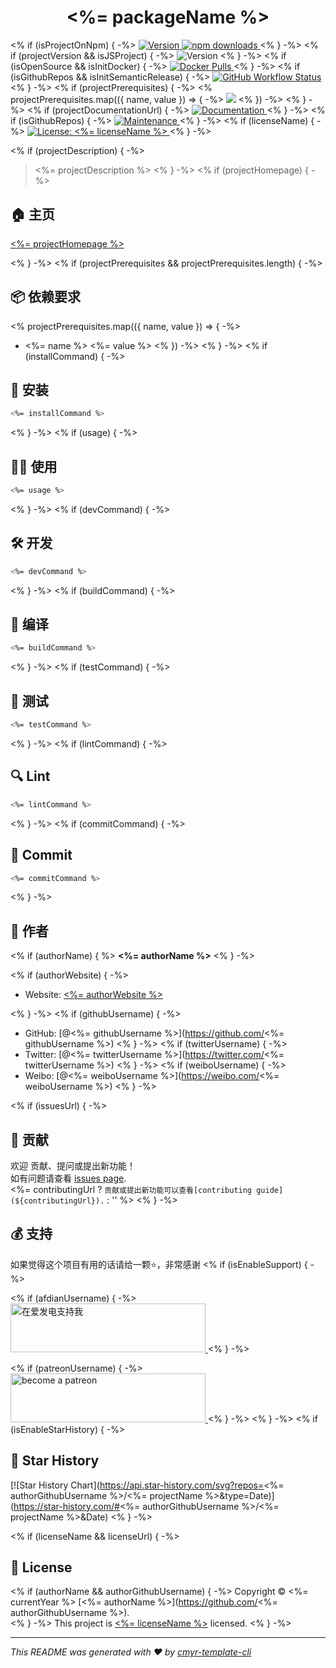 <h1 align="center"><%= packageName %> </h1>
<p>
<% if (isProjectOnNpm) { -%>
  <a href="https://www.npmjs.com/package/<%= packageName %>" target="_blank">
    <img alt="Version" src="https://img.shields.io/npm/v/<%= packageName %>.svg">
  </a>
  <a href="https://www.npmjs.com/package/<%= packageName %>" target="_blank">
    <img alt="npm downloads" src="https://img.shields.io/npm/dt/<%= packageName %>?label=npm%20downloads&color=yellow">
  </a>
<% } -%>
<% if (projectVersion && isJSProject) { -%>
  <img alt="Version" src="https://img.shields.io/github/package-json/v/<%= authorGithubUsername %>/<%= packageName %>.svg" />
<% } -%>
<% if (isOpenSource && isInitDocker) { -%>
  <a href="https://hub.docker.com/r/<%= dockerUsername %>/<%= projectName %>" target="_blank">
    <img alt="Docker Pulls" src="https://img.shields.io/docker/pulls/<%= dockerUsername %>/<%= projectName %>">
  </a>
<% } -%>
<% if (isGithubRepos && isInitSemanticRelease) { -%>
  <a href="<%= repositoryUrl %>/actions?query=workflow%3ARelease" target="_blank">
    <img alt="GitHub Workflow Status" src="https://img.shields.io/github/actions/workflow/status/<%= authorGithubUsername %>/<%= projectName %>/release.yml?branch=master">
  </a>
<% } -%>
<% if (projectPrerequisites) { -%>
<% projectPrerequisites.map(({ name, value }) => { -%>
  <img src="https://img.shields.io/badge/<%= name %>-<%= encodeURIComponent(value) %>-blue.svg" />
<% }) -%>
<% } -%>
<% if (projectDocumentationUrl) { -%>
  <a href="<%= projectDocumentationUrl %>" target="_blank">
    <img alt="Documentation" src="https://img.shields.io/badge/documentation-yes-brightgreen.svg" />
  </a>
<% } -%>
<% if (isGithubRepos) { -%>
  <a href="<%= repositoryUrl %>/graphs/commit-activity" target="_blank">
    <img alt="Maintenance" src="https://img.shields.io/badge/Maintained%3F-yes-green.svg" />
  </a>
<% } -%>
<% if (licenseName) { -%>
  <a href="<%= licenseUrl ? licenseUrl : '#' %>" target="_blank">
    <img alt="License: <%= licenseName %>" src="https://img.shields.io/github/license/<%= githubUsername %>/<%= projectName %>?color=yellow" />
  </a>
<% } -%>
</p>

<% if (projectDescription) { -%>

> <%= projectDescription %>
<% } -%>
<% if (projectHomepage) { -%>

## 🏠 主页

[<%= projectHomepage %>](<%= projectHomepage %>)

<% } -%>
<% if (projectPrerequisites && projectPrerequisites.length) { -%>

## 📦 依赖要求

<% projectPrerequisites.map(({ name, value }) => { -%>

- <%= name %> <%= value %>
<% }) -%>
<% } -%>
<% if (installCommand) { -%>

## 🚀 安装

```sh
<%= installCommand %>
```
<% } -%>
<% if (usage) { -%>

## 👨‍💻 使用

```sh
<%= usage %>
```
<% } -%>
<% if (devCommand) { -%>

## 🛠️ 开发

```sh
<%= devCommand %>
```
<% } -%>
<% if (buildCommand) { -%>

## 🔧 编译

```sh
<%= buildCommand %>
```
<% } -%>
<% if (testCommand) { -%>

## 🧪 测试

```sh
<%= testCommand %>
```
<% } -%>
<% if (lintCommand) { -%>

## 🔍 Lint

```sh
<%= lintCommand %>
```
<% } -%>
<% if (commitCommand) { -%>

## 💾 Commit

```sh
<%= commitCommand %>
```
<% } -%>


## 👤 作者

<% if (authorName) { %>
**<%= authorName %>**
<% } -%>

<% if (authorWebsite) { -%>
* Website: [<%= authorWebsite %>](<%= authorWebsite %>)

<% } -%>
<% if (githubUsername) { -%>
* GitHub: [@<%= githubUsername %>](https://github.com/<%= githubUsername %>)
<% } -%>
<% if (twitterUsername) { -%> 
* Twitter: [@<%= twitterUsername %>](https://twitter.com/<%= twitterUsername %>)
<% } -%>
<% if (weiboUsername) { -%> 
* Weibo: [@<%= weiboUsername %>](https://weibo.com/<%= weiboUsername %>)
<% } -%>

<% if (issuesUrl) { -%>

## 🤝 贡献

欢迎 贡献、提问或提出新功能！<br />如有问题请查看 [issues page](<%= issuesUrl %>). <br/><%= contributingUrl ? `贡献或提出新功能可以查看[contributing guide](${contributingUrl}).` : '' %>
<% } -%>

## 💰 支持

如果觉得这个项目有用的话请给一颗⭐️，非常感谢
<% if (isEnableSupport) { -%>

<% if (afdianUsername) { -%>
<a href="https://afdian.net/@<%= afdianUsername %>">
  <img src="https://cdn.jsdelivr.net/gh/CaoMeiYouRen/image-hosting-01@master/images/202306192324870.png" width="312px" height="78px" alt="在爱发电支持我">
</a>
<% } -%>

<% if (patreonUsername) { -%>
<a href="https://patreon.com/<%= patreonUsername %>">
    <img src="https://cdn.jsdelivr.net/gh/CaoMeiYouRen/image-hosting-01@master/images/202306142054108.svg" width="312px" height="78px" alt="become a patreon"/>
</a>
<% } -%>
<% } -%>
<% if (isEnableStarHistory) { -%>

## 🌟 Star History

[![Star History Chart](https://api.star-history.com/svg?repos=<%= authorGithubUsername %>/<%= projectName %>&type=Date)](https://star-history.com/#<%= authorGithubUsername %>/<%= projectName %>&Date)
<% } -%>

<% if (licenseName && licenseUrl) { -%>
## 📝 License

<% if (authorName && authorGithubUsername) { -%>
Copyright © <%= currentYear %> [<%= authorName %>](https://github.com/<%= authorGithubUsername %>).<br />
<% } -%>
This project is [<%= licenseName %>](<%= licenseUrl %>) licensed.
<% } -%>

***
_This README was generated with ❤️ by [cmyr-template-cli](https://github.com/CaoMeiYouRen/cmyr-template-cli)_
